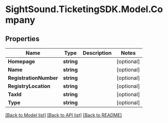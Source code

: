 # SightSound.TicketingSDK.Model.Company

## Properties

Name | Type | Description | Notes
------------ | ------------- | ------------- | -------------
**Homepage** | **string** |  | [optional] 
**Name** | **string** |  | [optional] 
**RegistrationNumber** | **string** |  | [optional] 
**RegistryLocation** | **string** |  | [optional] 
**TaxId** | **string** |  | [optional] 
**Type** | **string** |  | [optional] 

[[Back to Model list]](../README.md#documentation-for-models) [[Back to API list]](../README.md#documentation-for-api-endpoints) [[Back to README]](../README.md)

